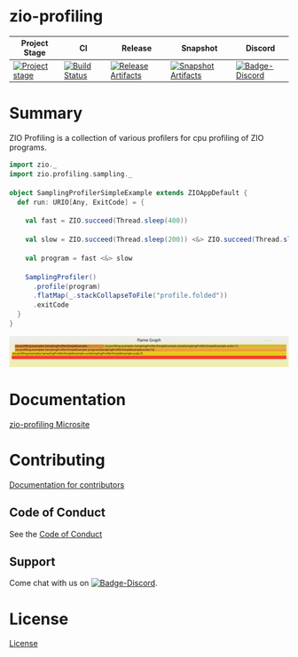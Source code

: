 # zio-profiling

| Project Stage | CI | Release | Snapshot | Discord |
| --- | --- | --- | --- | --- |
| [![Project stage][Badge-Stage]][Link-Stage-Page] | [![Build Status][Badge-Circle]][Link-Circle] | [![Release Artifacts][Badge-SonatypeReleases]][Link-SonatypeReleases] | [![Snapshot Artifacts][Badge-SonatypeSnapshots]][Link-SonatypeSnapshots] | [![Badge-Discord]][Link-Discord] |

# Summary
ZIO Profiling is a collection of various profilers for cpu profiling of ZIO programs.

```scala
import zio._
import zio.profiling.sampling._

object SamplingProfilerSimpleExample extends ZIOAppDefault {
  def run: URIO[Any, ExitCode] = {

    val fast = ZIO.succeed(Thread.sleep(400))

    val slow = ZIO.succeed(Thread.sleep(200)) <&> ZIO.succeed(Thread.sleep(600))

    val program = fast <&> slow

    SamplingProfiler()
      .profile(program)
      .flatMap(_.stackCollapseToFile("profile.folded"))
      .exitCode
  }
}
```

![Tracing Profiler Output](./website/static/img/example_tracing_profile.svg?raw=true")

# Documentation
[zio-profiling Microsite](https://zio.github.io/zio-profiling/)

# Contributing
[Documentation for contributors](https://zio.github.io/zio-profiling/docs/about/about_contributing)

## Code of Conduct

See the [Code of Conduct](https://zio.github.io/zio-profiling/docs/about/about_coc)

## Support

Come chat with us on [![Badge-Discord]][Link-Discord].


# License
[License](LICENSE)

[Badge-SonatypeReleases]: https://img.shields.io/nexus/r/https/oss.sonatype.org/dev.zio/zio-profiling_2.12.svg "Sonatype Releases"
[Badge-SonatypeSnapshots]: https://img.shields.io/nexus/s/https/oss.sonatype.org/dev.zio/zio-profiling_2.12.svg "Sonatype Snapshots"
[Badge-Discord]: https://img.shields.io/discord/629491597070827530?logo=discord "chat on discord"
[Badge-Circle]: https://circleci.com/gh/zio/zio-profiling.svg?style=svg "circleci"
[Link-Circle]: https://circleci.com/gh/zio/zio-profiling "circleci"
[Link-SonatypeReleases]: https://oss.sonatype.org/content/repositories/releases/dev/zio/zio-profiling_2.12/ "Sonatype Releases"
[Link-SonatypeSnapshots]: https://oss.sonatype.org/content/repositories/snapshots/dev/zio/zio-profiling_2.12/ "Sonatype Snapshots"
[Link-Discord]: https://discord.gg/2ccFBr4 "Discord"
[Badge-Stage]: https://img.shields.io/badge/Project%20Stage-Concept-red.svg
[Link-Stage-Page]: https://github.com/zio/zio/wiki/Project-Stages

